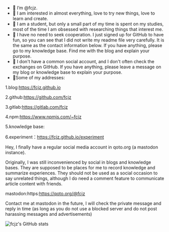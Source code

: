 - 📝 I’m @fcjz.
- 📑 I am interested in almost everything, love to try new things, love to learn and create.
- 📄 I am a student, but only a small part of my time is spent on my studies, most of the time I am obsessed with researching things that interest me.
- 📃 I have no need to seek cooperation. I just signed up for GitHub to have fun, so you can see that I did not write my readme file very carefully. It is the same as the contact information below. If you have anything, please go to my knowledge base. Find me with the blog and explain your purpose.
- 📰 I don't have a common social account, and I don't often check the exchanges on GitHub. If you have anything, please leave a message on my blog or knowledge base to explain your purpose.
- 📓Some of my addresses:

1.blog:https://fcjz.github.io

2.github:https://github.com/fcjz

3.gitlab:https://gitlab.com/fcjz

4.npm:https://www.npmjs.com/~fcjz

5.knowledge base:

6.experiment：https://fcjz.github.io/experiment

Hey, I finally have a regular social media account in qoto.org (a mastodon instance).

Originally, I was still inconvenienced by social in blogs and knowledge bases. They are supposed to be places for me to record knowledge and summarize experiences. They should not be used as a social occasion to say unrelated things, although I do need a comment feature to communicate article content with friends.

mastodon:https:https://qoto.org/@fcjz

Contact me at mastodon in the future, I will check the private message and reply in time (as long as you do not use a blocked server and do not post harassing messages and advertisements)

<!---
fcjz/fcjz is a ✨ special ✨ repository because its `README.md` (this file) appears on your GitHub profile.
You can click the Preview link to take a look at your changes.
--->
![fcjz's GitHub stats](https://github-readme-stats.vercel.app/api?username=fcjz&theme=graywhite&show_icons=true)
